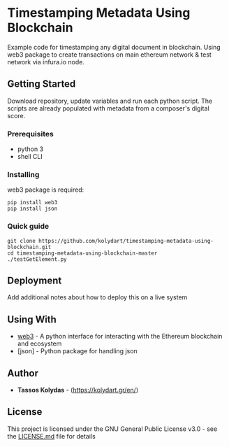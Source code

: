 # Timestamping Metadata Using Blockchain

Example code for timestamping any digital document in blockchain. Using web3 package to create transactions on main ethereum network & test network via infura.io node.

## Getting Started

Download repository, update variables and run each python script. The scripts are already populated with metadata from a composer's digital score.

### Prerequisites

* python 3
* shell CLI


### Installing
web3 package is required:
```
pip install web3
pip install json
```


### Quick guide

```
git clone https://github.com/kolydart/timestamping-metadata-using-blockchain.git
cd timestamping-metadata-using-blockchain-master
./testGetElement.py
```

## Deployment

Add additional notes about how to deploy this on a live system

## Using With

* [web3](https://github.com/ethereum/web3.py) - A python interface for interacting with the Ethereum blockchain and ecosystem
* [json] - Python package for handling json

## Author

* **Tassos Kolydas** - (https://kolydart.gr/en/)

## License

This project is licensed under the GNU General Public License v3.0 - see the [LICENSE.md](LICENSE.md) file for details
